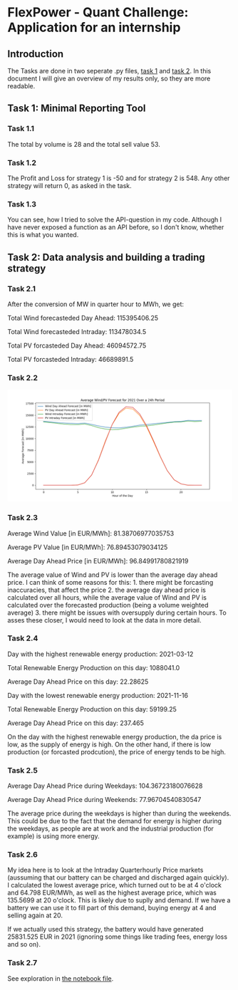 # FlexPower - Quant Challenge: Application for an internship

## Introduction
The Tasks are done in two seperate .py files, [task 1](task1.py) and [task 2](task2.py). In this document I will give an overview of my results only, so they are more readable.

## Task 1: Minimal Reporting Tool
### Task 1.1
The total by volume is 28 and the total sell value 53. 

### Task 1.2
The Profit and Loss for strategy 1 is -50 and for strategy 2 is 548. Any other strategy will return 0, as asked in the task.

### Task 1.3
You can see, how I tried to solve the API-question in my code. Although I have never exposed a function as an API before, so I don't know, whether this is what you wanted.

## Task 2: Data analysis and building a trading strategy
### Task 2.1
After the conversion of MW in quarter hour to MWh, we get: 

Total Wind forecasteded Day Ahead:  115395406.25

Total Wind forecasteded Intraday:  113478034.5

Total PV forcasteded Day Ahead:  46094572.75

Total PV forcasteded Intraday:  46689891.5

### Task 2.2
![average Wind/Solar production 2021](pics/average_forecast.png)

### Task 2.3
Average Wind Value [in EUR/MWh]:  81.38706977035753

Average PV Value [in EUR/MWh]:  76.89453079034125

Average Day Ahead Price [in EUR/MWh]:  96.84991780821919

The average value of Wind and PV is lower than the average day ahead price. I can think of some reasons for this: 1. there might be forcasting inaccuracies, that affect the price 2. the average day ahead price is calculated over all hours, while the average value of Wind and PV is calculated over the forecasted production (being a volume weighted average) 3. there might be issues with oversupply during certain hours. To asses these closer, I would need to look at the data in more detail.

### Task 2.4
Day with the highest renewable energy production:  2021-03-12

Total Renewable Energy Production on this day:  1088041.0

Average Day Ahead Price on this day:  22.28625

Day with the lowest renewable energy production:  2021-11-16

Total Renewable Energy Production on this day:  59199.25

Average Day Ahead Price on this day:  237.465

On the day with the highest renewable energy production, the da price is low, as the supply of energy is high. On the other hand, if there is low production (or forcasted prodcution), the price of energy tends to be high.

### Task 2.5
Average Day Ahead Price during Weekdays:  104.36723180076628

Average Day Ahead Price during Weekends:  77.96704540830547

The average price during the weekdays is higher than during the weekends. This could be due to the fact that the demand for energy is higher during the weekdays, as people are at work and the industrial production (for example) is using more energy.

### Task 2.6
My idea here is to look at the Intraday Quarterhourly Price markets (aussuming that our battery can be charged and discharged again quickly). I calculated the lowest average price, which turned out to be at 4 o'clock and 64.798 EUR/MWh, as well as the highest average price, which was 135.5699 at 20 o'clock. This is likely due to suplly and demand. If we have a battery we can use it to fill part of this demand, buying energy at 4 and selling again at 20.

If we actually used this strategy, the battery would have generated 25831.525 EUR in 2021 (ignoring some things like trading fees, energy loss and so on).

### Task 2.7

See exploration in [the notebook file](strategies.ipynb).